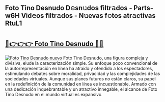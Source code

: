 ## Foto Tino Desnudo D𝚎sn𝚞dos filtr𝚊dos - Parts-w6H Vid𝚎os filtr𝚊dos - N𝚞evas f𝚘tos atr𝚊ctivas RtuL1

# <h2><a href="http://mb06yr.tromn.icu/?c=Foto+Tino+Desnudo">🔗👉👉👉 Foto Tino Desnudo 🔗🔗</a></h2>

[![Foto Tino Desnudo nuevo](https://i.imgur.com/pEAQMta.gif)](http://mb06yr.tromn.icu/?c=Foto+Tino+Desnudo)
Foto Tino Desnudo, una figura compleja y divisiva, elude la caracterización simple. Su enfoque poco convencional de la autorrepresentación en línea ha atraído y ofendido a los espectadores, estimulando debates sobre moralidad, privacidad y las complejidades de las sociedades virtuales. Aunque sus planes futuros no están claros, su papel en la redefinición de la comunidad en línea es incuestionable. Armado con una dedicación inquebrantable y un atractivo innegable, el alcance de Foto Tino Desnudo en el mundo virtual es expansivo.
